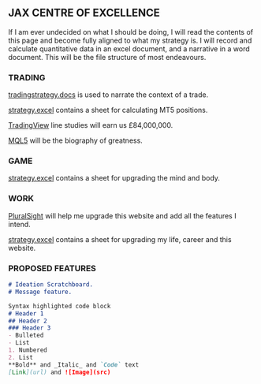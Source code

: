 ## JAX CENTRE OF EXCELLENCE

If I am ever undecided on what I should be doing, I will read the contents of this page and become fully aligned to what my strategy is. I will record and calculate quantitative data in an excel document, and a narrative in a word document. This will be the file structure of most endeavours. 

### TRADING
[tradingstrategy.docs](https://1drv.ms/w/s!AmEFh2CzDLeigYMV1URQ3-yQJSS2wg?e=fC42Qg) is used to narrate the context of a trade.

[strategy.excel](https://1drv.ms/x/s!AmEFh2CzDLeigYVzQsz9NLBcS__sBQ?e=Uk1N9y) contains a sheet for calculating MT5 positions.

[TradingView](https://www.tradingview.com/u/ErgoSchmuck/) line studies will earn us £84,000,000.

[MQL5](https://www.mql5.com/en/signals/1583452?source=Site+Signals+My) will be the biography of greatness.

### GAME
[strategy.excel](https://1drv.ms/x/s!AmEFh2CzDLeigYVzQsz9NLBcS__sBQ?e=Uk1N9y) contains a sheet for upgrading the mind and body.

### WORK
[PluralSight](https://app.pluralsight.com/channels/details/3a202b58-7fbe-486a-acab-c5b538471a6e?s=1) will help me upgrade this website and add all the features I intend.

[strategy.excel](https://1drv.ms/x/s!AmEFh2CzDLeigYVzQsz9NLBcS__sBQ?e=Uk1N9y) contains a sheet for upgrading my life, career and this website.

### PROPOSED FEATURES
```markdown
# Ideation Scratchboard.
# Message feature.

```

```markdown
Syntax highlighted code block
# Header 1
## Header 2
### Header 3
- Bulleted
- List
1. Numbered
2. List
**Bold** and _Italic_ and `Code` text
[Link](url) and ![Image](src)
```


